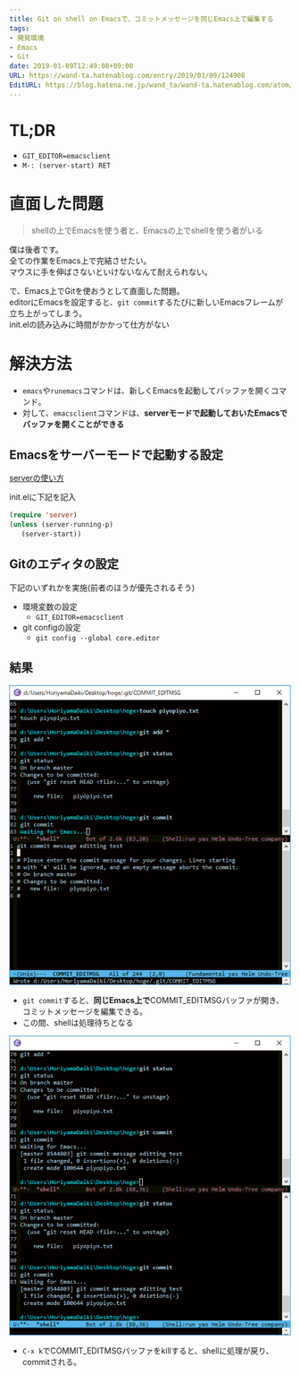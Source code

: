 ```yaml
---
title: Git on shell on Emacsで、コミットメッセージを同じEmacs上で編集する
tags:
- 開発環境
- Emacs
- Git
date: 2019-01-09T12:49:08+09:00
URL: https://wand-ta.hatenablog.com/entry/2019/01/09/124908
EditURL: https://blog.hatena.ne.jp/wand_ta/wand-ta.hatenablog.com/atom/entry/10257846132701305979
---
```




# TL;DR

- `GIT_EDITOR=emacsclient`
- `M-: (server-start) RET`


# 直面した問題

> shellの上でEmacsを使う者と、Emacsの上でshellを使う者がいる

僕は後者です。  
全ての作業をEmacs上で完結させたい。  
マウスに手を伸ばさないといけないなんて耐えられない。

で、Emacs上でGitを使おうとして直面した問題。  
editorにEmacsを設定すると、`git commit`するたびに新しいEmacsフレームが立ち上がってしまう。  
init.elの読み込みに時間がかかって仕方がない


# 解決方法

- `emacs`や`runemacs`コマンドは、新しくEmacsを起動してバッファを開くコマンド。
- 対して、`emacsclient`コマンドは、**serverモードで起動しておいたEmacsでバッファを開くことができる**


## Emacsをサーバーモードで起動する設定

[serverの使い方](https://www-he.scphys.kyoto-u.ac.jp/member/shotakaha/dokuwiki/doku.php?id=toolbox:emacs:server:start)


init.elに下記を記入
```lisp
(require 'server)
(unless (server-running-p)
   (server-start))
```


## Gitのエディタの設定

下記のいずれかを実施(前者のほうが優先されるそう)

- 環境変数の設定
    - `GIT_EDITOR=emacsclient`
- git configの設定
    - `git config --global core.editor`


## 結果

![20190109124205](../../../imgs/20190109124205.png)

- `git commit`すると、**同じEmacs上で**COMMIT_EDITMSGバッファが開き、コミットメッセージを編集できる。
- この間、shellは処理待ちとなる

![20190109124213](../../../imgs/20190109124213.png)

- `C-x k`でCOMMIT_EDITMSGバッファをkillすると、shellに処理が戻り、commitされる。
